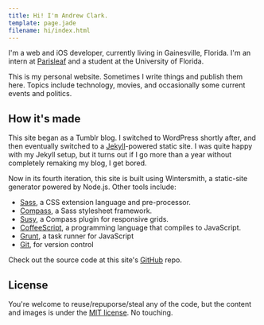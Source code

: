 ```yaml
---
title: Hi! I'm Andrew Clark.
template: page.jade
filename: hi/index.html
---
```


I'm a web and iOS developer, currently living in Gainesville, Florida. I'm an intern at [Parisleaf](http://parisleaf.com) and a student at the University of Florida.

This is my personal website. Sometimes I write things and publish them here. Topics include technology, movies, and occasionally some current events and politics.

## How it's made

This site began as a Tumblr blog. I switched to WordPress shortly after, and then eventually switched to a [Jekyll](http://jekyllrb.com)-powered static site. I was quite happy with my Jekyll setup, but it turns out if I go more than a year without completely remaking my blog, I get bored.

Now in its fourth iteration, this site is built using Wintersmith, a static-site generator powered by Node.js. Other tools include:

* [Sass](http://sass-lang.com), a CSS extension language and pre-processor.
* [Compass](http://compass-style.org), a Sass stylesheet framework.
* [Susy](http://susy.oddbird.net), a Compass plugin for responsive grids.
* [CoffeeScript](http://coffeescript.org), a programming language that compiles to JavaScript.
* [Grunt](http://gruntjs.com), a task runner for JavaScript
* [Git](http://git-scm.com), for version control

Check out the source code at this site's [GitHub](https://github.com/acdlite/andrewphilipclark.com) repo.

## License

You're welcome to reuse/repuporse/steal any of the code, but the content and images is under the [MIT license](http://opensource.org/licenses/MIT). No touching.